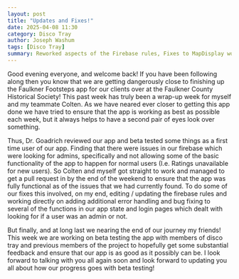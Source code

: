 ```yaml
---
layout: post
title: "Updates and Fixes!"
date: 2025-04-08 11:30
category: Disco Tray
author: Joseph Washum
tags: [Disco Tray]
summary: Reworked aspects of the Firebase rules, Fixes to MapDisplay working, and Fixes to the rating system!
---
```

Good evening everyone, and welcome back! If you have been following along then you know that we are getting dangerously close to finishing up the Faulkner Footsteps app for our clients over at the Faulkner County Historical Society! This past week has truly been a wrap-up week for myself and my teammate Colten. As we have neared ever closer to getting this app done we have tried to ensure that the app is working as best as possible each week, but it always helps to have a second pair of eyes look over something.

Thus, Dr. Goadrich reviewed our app and beta tested some things as a first time user of our app. Finding that there were issues in our firebase which were looking for admins, specifically and not allowing some of the basic functionality of the app to happen for normal users (I.e. Ratings unavailable for new users). So Colten and myself got straight to work and managed to get a pull request in by the end of the weekend to ensure that the app was fully functional as of the issues that we had currently found. To do some of our fixes this involved, on my end, editing / updating the firebase rules and working directly on adding additional error handling and bug fixing to several of the functions in our app state and login pages which dealt with looking for if a user was an admin or not.

But finally, and at long last we nearing the end of our journey my friends! This week we are working on beta testing the app with members of disco tray and previous members of the project to hopefully get some substantial feedback and ensure that our app is as good as it possibly can be. I look forward to talking with you all again soon and look forward to updating you all about how our progress goes with beta testing!